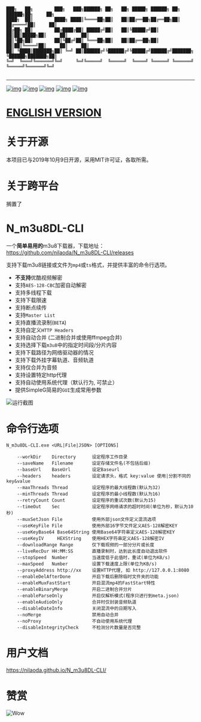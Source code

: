 ```

███╗   ██╗        ███╗   ███╗██████╗ ██╗   ██╗ █████╗ ██████╗ ██╗       ██████╗██╗     ██╗
████╗  ██║        ████╗ ████║╚════██╗██║   ██║██╔══██╗██╔══██╗██║      ██╔════╝██║     ██║
██╔██╗ ██║        ██╔████╔██║ █████╔╝██║   ██║╚█████╔╝██║  ██║██║█████╗██║     ██║     ██║
██║╚██╗██║        ██║╚██╔╝██║ ╚═══██╗██║   ██║██╔══██╗██║  ██║██║╚════╝██║     ██║     ██║
██║ ╚████║███████╗██║ ╚═╝ ██║██████╔╝╚██████╔╝╚█████╔╝██████╔╝███████╗ ╚██████╗███████╗██║
╚═╝  ╚═══╝╚══════╝╚═╝     ╚═╝╚═════╝  ╚═════╝  ╚════╝ ╚═════╝ ╚══════╝  ╚═════╝╚══════╝╚═╝
                                                                                          
```
---
[![img](https://img.shields.io/github/stars/nilaoda/N_m3u8DL-CLI?label=%E7%82%B9%E8%B5%9E)](https://github.com/nilaoda/N_m3u8DL-CLI)  [![img](https://img.shields.io/github/last-commit/nilaoda/N_m3u8DL-CLI?label=%E6%9C%80%E8%BF%91%E6%8F%90%E4%BA%A4)](https://github.com/nilaoda/N_m3u8DL-CLI)  [![img](https://img.shields.io/github/release/nilaoda/N_m3u8DL-CLI?label=%E6%9C%80%E6%96%B0%E7%89%88%E6%9C%AC)](https://github.com/nilaoda/N_m3u8DL-CLI/releases)  [![img](https://img.shields.io/github/license/nilaoda/N_m3u8DL-CLI?label=%E8%AE%B8%E5%8F%AF%E8%AF%81)](https://github.com/nilaoda/N_m3u8DL-CLI)  [![img](https://img.shields.io/badge/URL-%E7%94%A8%E6%88%B7%E6%96%87%E6%A1%A3-blue)](https://nilaoda.github.io/N_m3u8DL-CLI/)


# [ENGLISH VERSION](https://github.com/nilaoda/N_m3u8DL-CLI/blob/master/README_ENG.md)
 
# 关于开源
本项目已与2019年10月9日开源，采用MIT许可证，各取所需。

# 关于跨平台
搁置了

# N_m3u8DL-CLI
一个**简单易用的**m3u8下载器，下载地址：https://github.com/nilaoda/N_m3u8DL-CLI/releases  

支持下载m3u8链接或文件为`mp4`或`ts`格式，并提供丰富的命令行选项。
  * **不支持**优酷视频解密
  * 支持`AES-128-CBC`加密自动解密
  * 支持多线程下载
  * 支持下载限速
  * 支持断点续传
  * 支持`Master List`
  * 支持直播流录制(`BETA`)
  * 支持自定义`HTTP Headers`
  * 支持自动合并 (二进制合并或使用ffmpeg合并)
  * 支持选择下载`m3u8`中的指定时间段/分片内容
  * 支持下载路径为网络驱动器的情况
  * 支持下载外挂字幕轨道、音频轨道
  * 支持仅合并为音频
  * 支持设置特定http代理
  * 支持自动使用系统代理（默认行为, 可禁止）
  * 提供SimpleG简易的`GUI`生成常用参数



![运行截图](https://nilaoda.github.io/N_m3u8DL-CLI/source/images/%E7%9B%B4%E6%8E%A5%E4%BD%BF%E7%94%A8.gif)  

# 命令行选项
```
N_m3u8DL-CLI.exe <URL|File|JSON> [OPTIONS]  

    --workDir    Directory      设定程序工作目录
    --saveName   Filename       设定存储文件名(不包括后缀)
    --baseUrl    BaseUrl        设定Baseurl
    --headers    headers        设定请求头，格式 key:value 使用|分割不同的key&value
    --maxThreads Thread         设定程序的最大线程数(默认为32)
    --minThreads Thread         设定程序的最小线程数(默认为16)
    --retryCount Count          设定程序的重试次数(默认为15)
    --timeOut    Sec            设定程序网络请求的超时时间(单位为秒，默认为10秒)
    --muxSetJson File           使用外部json文件定义混流选项
    --useKeyFile File           使用外部16字节文件定义AES-128解密KEY
    --useKeyBase64 Base64String 使用Base64字符串定义AES-128解密KEY
    --useKeyIV     HEXString    使用HEX字符串定义AES-128解密IV
    --downloadRange Range       仅下载视频的一部分分片或长度
    --liveRecDur HH:MM:SS       直播录制时，达到此长度自动退出软件
    --stopSpeed  Number         当速度低于此值时，重试(单位为KB/s)
    --maxSpeed   Number         设置下载速度上限(单位为KB/s)
    --proxyAddress http://xx    设置HTTP代理, 如 http://127.0.0.1:8080
    --enableDelAfterDone        开启下载后删除临时文件夹的功能
    --enableMuxFastStart        开启混流mp4的FastStart特性
    --enableBinaryMerge         开启二进制合并分片
    --enableParseOnly           开启仅解析模式(程序只进行到meta.json)
    --enableAudioOnly           合并时仅封装音频轨道
    --disableDateInfo           关闭混流中的日期写入
    --noMerge                   禁用自动合并
    --noProxy                   不自动使用系统代理
    --disableIntegrityCheck     不检测分片数量是否完整
```

# 用户文档
https://nilaoda.github.io/N_m3u8DL-CLI/

# 赞赏
![Wow](https://nilaoda.github.io/N_m3u8DL-CLI/source/images/alipay.png)
